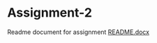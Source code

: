 # Assignment-2
Readme document for assignment
[README.docx](https://github.com/tchk7/Assignment-2/files/14503335/README.docx)
